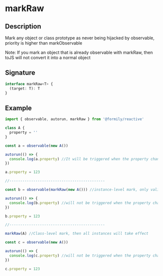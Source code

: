 # markRaw

## Description

Mark any object or class prototype as never being hijacked by observable, priority is higher than markObservable

Note: If you mark an object that is already observable with markRaw, then toJS will not convert it into a normal object

## Signature

```ts
interface markRaw<T> {
  (target: T): T
}
```

## Example

```ts
import { observable, autorun, markRaw } from '@formily/reactive'

class A {
  property = ''
}

const a = observable(new A())

autorun(() => {
  console.log(a.property) //It will be triggered when the property changes, because the A instance is a normal object
})

a.property = 123

//--------------------------------------------

const b = observable(markRaw(new A())) //instance-level mark, only valid for the current instance

autorun(() => {
  console.log(b.property) //will not be triggered when the property changes, because it has been marked raw
})

b.property = 123

//--------------------------------------------

markRaw(A) //Class-level mark, then all instances will take effect

const c = observable(new A())

autorun(() => {
  console.log(c.property) //will not be triggered when the property changes, because it has been marked raw
})

c.property = 123
```
